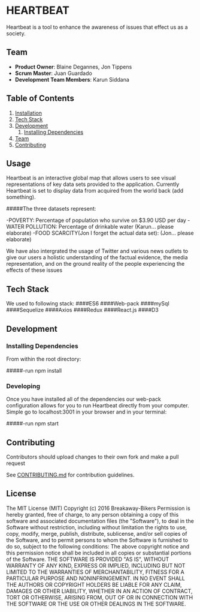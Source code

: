 # HEARTBEAT

Heartbeat is a tool to enhance the awareness of issues that effect us as a society.

## Team

  - __Product Owner__: Blaine Degannes, Jon Tippens
  - __Scrum Master__: Juan Guardado
  - __Development Team Members__: Karun Siddana

## Table of Contents

1. [Installation](#installation)
1. [Tech Stack](#techstack)
1. [Development](#development)
    1. [Installing Dependencies](#installing-dependencies)
1. [Team](#team)
1. [Contributing](#contributing)

## Usage

Heartbeat is an interactive global map that allows users to see visual representations of key data sets provided to the application. Currently Heartbeat is set to display data from acquired from the world back (add something).

#####The three datasets represent:

-POVERTY: Percentage of population who survive on $3.90 USD per day
-WATER POLLUTION: Percentage of drinkable water (Karun... please elaborate)
-FOOD SCARCITY(Jon I forget the actual data set): (Jon... please elaborate)

We have also intergrated the usage of Twitter and various news outlets to give our users a holistic understanding of the factual evidence, the media representation, and on the ground reality of the people experiencing the effects of these issues



## Tech Stack

We used to following stack:
####ES6
####Web-pack
####mySql
####Sequelize
####Axios
####Redux
####React.js
####D3


## Development

### Installing Dependencies

From within the root directory:

#####-run npm install

### Developing

Once you have installed all of the dependencies our web-pack configuration allows for you to run Heartbeat directly from your computer. Simple go to localhost:3001 in your browser and in your terminal:

#####-run npm start

## Contributing

Contributors should upload changes to their own fork and make a pull request

See [CONTRIBUTING.md](CONTRIBUTING.md) for contribution guidelines.

## License
The MIT License (MIT)
Copyright (c) 2016 Breakaway-Bikers
Permission is hereby granted, free of charge, to any person obtaining a copy of this software and associated documentation
files (the "Software"), to deal in the Software without restriction, including without limitation the rights to use, copy, modify,
merge, publish, distribute, sublicense, and/or sell copies of the Software, and to permit persons to whom the Software is
furnished to do so, subject to the following conditions:
The above copyright notice and this permission notice shall be included in all copies or substantial portions of the Software.
THE SOFTWARE IS PROVIDED "AS IS", WITHOUT WARRANTY OF ANY KIND, EXPRESS OR IMPLIED, INCLUDING BUT
NOT LIMITED TO THE WARRANTIES OF MERCHANTABILITY, FITNESS FOR A PARTICULAR PURPOSE AND
NONINFRINGEMENT. IN NO EVENT SHALL THE AUTHORS OR COPYRIGHT HOLDERS BE LIABLE FOR ANY CLAIM,
DAMAGES OR OTHER LIABILITY, WHETHER IN AN ACTION OF CONTRACT, TORT OR OTHERWISE, ARISING FROM, OUT OF OR IN CONNECTION WITH THE SOFTWARE OR THE USE OR OTHER DEALINGS IN THE SOFTWARE.
